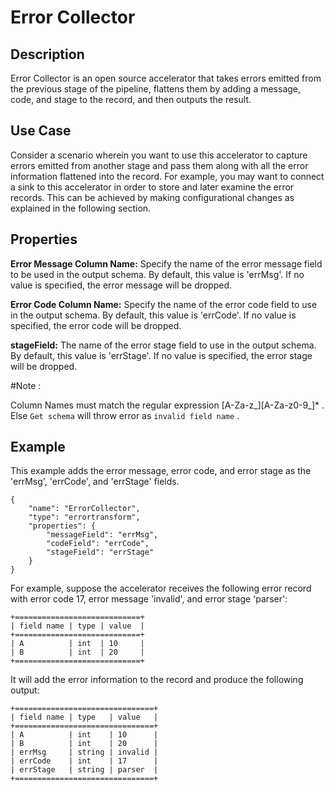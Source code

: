 # Error Collector


Description
-----------
Error Collector is an open source accelerator that takes errors emitted from the previous stage of the pipeline, flattens them by adding a message, code, and stage to the record, and then outputs the result.

Use Case
--------
Consider a scenario wherein you want to use this accelerator to capture errors emitted from another stage and pass them along with all the error information flattened into the record. For example, you may want to connect a sink to this accelerator in order to store and later examine the error records. This can be achieved by making configurational changes as explained in the following section.

Properties
----------
**Error Message Column Name:** Specify the name of the error message field to be used in the output schema. By default, this value is 'errMsg'. If no value is specified, the error message will be dropped.

**Error Code Column Name:** Specify the name of the error code field to use in the output schema.
By default, this value is 'errCode'. If no value is specified, the error code will be dropped.

**stageField:** The name of the error stage field to use in the output schema.
By default, this value is 'errStage'. If no value is specified, the error stage will be dropped.

#Note : 
 
Column Names must match the regular expression [A-Za-z_][A-Za-z0-9_]* . Else `Get schema` will throw error as `invalid field name` .

Example
-------
This example adds the error message, error code, and error stage as the 'errMsg', 'errCode', and 'errStage' fields.

    {
        "name": "ErrorCollector",
        "type": "errortransform",
        "properties": {
            "messageField": "errMsg",
            "codeField": "errCode",
            "stageField": "errStage"
        }
    }

For example, suppose the accelerator receives the following error record with error code 17, error message 'invalid', and error stage 'parser':

    +============================+
    | field name | type | value  |
    +============================+
    | A          | int  | 10     |
    | B          | int  | 20     |
    +============================+

It will add the error information to the record and produce the following output:

    +===============================+
    | field name | type   | value   |
    +===============================+
    | A          | int    | 10      |
    | B          | int    | 20      |
    | errMsg     | string | invalid |
    | errCode    | int    | 17      |
    | errStage   | string | parser  |
    +===============================+
